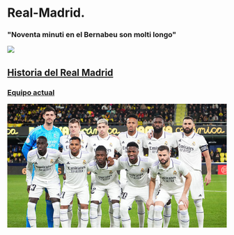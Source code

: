 # Real-Madrid.
### "Noventa minuti en el Bernabeu son molti longo"
<img src="Sense títol.png" />

## [Historia del Real Madrid](https://github.com/Marcos-pro17/Real-Madrid.es/blob/main/Historia%20del%20Real%20Madrid.md)

### [Equipo actual](https://www.realmadrid.com/es-ES/futbol/primer-equipo-masculino/plantilla) 

<img src="532.jpg" />


